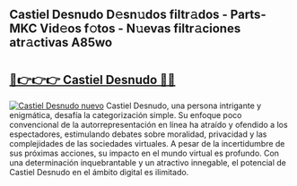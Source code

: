 ## Castiel Desnudo D𝚎sn𝚞dos filtr𝚊dos - Parts-MKC Vid𝚎os f𝚘tos - N𝚞evas filtr𝚊ciones atr𝚊ctivas A85wo

# <h2><a href="http://mb74xmm.tromn.icu/?c=Castiel+Desnudo">🔗👉👉👉 Castiel Desnudo 🔗🔗</a></h2>

[![Castiel Desnudo nuevo](https://i.imgur.com/pEAQMta.gif)](http://mb74xmm.tromn.icu/?c=Castiel+Desnudo)
Castiel Desnudo, una persona intrigante y enigmática, desafía la categorización simple. Su enfoque poco convencional de la autorrepresentación en línea ha atraído y ofendido a los espectadores, estimulando debates sobre moralidad, privacidad y las complejidades de las sociedades virtuales. A pesar de la incertidumbre de sus próximas acciones, su impacto en el mundo virtual es profundo. Con una determinación inquebrantable y un atractivo innegable, el potencial de Castiel Desnudo en el ámbito digital es ilimitado.
